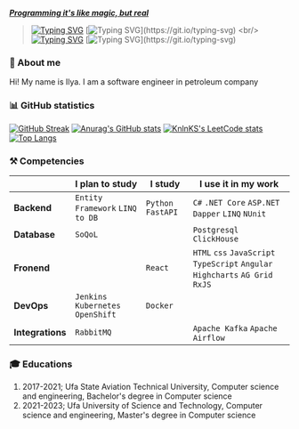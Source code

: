 <p><span style="text-decoration: underline;"><strong><em>Programming it's like magic, but real</em></strong></span></p>


> [![Typing SVG](https://readme-typing-svg.herokuapp.com?font=Fira+Code&size=14&duration=1&pause=2999&color=008000&width=210&height=20&lines=MrPelmeshik%2FC%23+%3E%3E;MrPelmeshik%2FJavaScript+%3E%3E;MrPelmeshik%2FTypeScript+%3E%3E;MrPelmeshik%2FPython+%3E%3E;MrPelmeshik%2FC%2B%2B+%3E%3E;MrPelmeshik%2FJava+%3E%3E;MrPelmeshik%2FGo+%3E%3E;MrPelmeshik%2FPHP+%3E%3E;MrPelmeshik%2FScala+%3E%3E;MrPelmeshik%2FSQL+%3E%3E;MrPelmeshik%2FPascal+%3E%3E;MrPelmeshik%2FRust+%3E%3E;MrPelmeshik%2FDelphi+%3E%3E;MrPelmeshik%2Fbash+%3E%3E;MrPelmeshik%2FRuby+%3E%3E;MrPelmeshik%2FR+%3E%3E)](https://git.io/typing-svg)
[![Typing SVG](https://readme-typing-svg.herokuapp.com?font=Fira+Code&size=14&duration=1500&pause=1500&width=435&height=20&separator=%3D&lines=System.Console.WriteLine(%22Hello%2C+World!%22);%3Dalert('Hello%2C+World!');%3Dconsole.log('Hello%2C+World!');%3Dprint(%22Hello%2C+World!%22)%3Dcout+%3C%3C+%22Hello%2C+World!%22+%3C%3C+endl;%3DSystem.out.println(%22Hello%2C+World!%22);%3Dfmt.Println(%22Hello%2C+World!%22)%3D%3C%3Fphp+echo+'%3Cp%3EHello%2C+World!%3C%2Fp%3E';+%3F%3E%3Dprintln(%22Hello%2C+World!%22)%3DSELECT+%22Hello%2C+World!%22;%3Dwriteln('Hello%2C+World!');%3Dprintln!(%22Hello%2C+World!%22);%3DShowMessage(+'Hello%2C+World!'+);+%3Decho+%22Hello%2C+World!%22%3Dputs+%22Hello%2C+World!%22%3Dprint(%22Hello%2C+World!%22))](https://git.io/typing-svg)
> <br/>
[![Typing SVG](https://readme-typing-svg.herokuapp.com?font=Fira+Code&size=14&duration=1&pause=2999&color=008000&width=210&height=20&lines=MrPelmeshik%2FC%23+%3E%3E;MrPelmeshik%2FJavaScript+%3E%3E;MrPelmeshik%2FTypeScript+%3E%3E;MrPelmeshik%2FPython+%3E%3E;MrPelmeshik%2FC%2B%2B+%3E%3E;MrPelmeshik%2FJava+%3E%3E;MrPelmeshik%2FGo+%3E%3E;MrPelmeshik%2FPHP+%3E%3E;MrPelmeshik%2FScala+%3E%3E;MrPelmeshik%2FSQL+%3E%3E;MrPelmeshik%2FPascal+%3E%3E;MrPelmeshik%2FRust+%3E%3E;MrPelmeshik%2FDelphi+%3E%3E;MrPelmeshik%2Fbash+%3E%3E;MrPelmeshik%2FRuby+%3E%3E;MrPelmeshik%2FR+%3E%3E)](https://git.io/typing-svg)
[![Typing SVG](https://readme-typing-svg.herokuapp.com?font=Fira+Code&size=14&duration=1&pause=1499&color=828282&width=210&height=20&lines=+;Hello%2C+World!)](https://git.io/typing-svg)

### 👋 About me
Hi! My name is Ilya. I am a software engineer in petroleum company

### 📊 GitHub statistics
[![GitHub Streak](https://streak-stats.demolab.com?user=MrPelmeshik&theme=light&hide_border=true&date_format=j%20M%5B%20Y%5D&mode=weekly)](https://git.io/streak-stats)
[![Anurag's GitHub stats](https://github-readme-stats.vercel.app/api?username=MrPelmeshik)](https://github.com/anuraghazra/github-readme-stats)
[![KnlnKS's LeetCode stats](https://leetcode-stats-six.vercel.app/api?username=MrPelmeshik)](https://github.com/KnlnKS/leetcode-stats)
[![Top Langs](https://github-readme-stats.vercel.app/api/top-langs/?username=MrPelmeshik&layout=compact)](https://github.com/anuraghazra/github-readme-stats)


### ⚒️ Competencies

|  | **I plan to study** | **I study** | **I use it in my work** |
|-|-|-|-|
| **Backend** | `Entity Framework`  `LINQ to DB` | `Python` `FastAPI` | `C#` `.NET Core` `ASP.NET` `Dapper` `LINQ` `NUnit`|
| **Database** | `SoQoL` |  | `Postgresql` `ClickHouse` |
| **Fronend** |  | `React` | `HTML` `css` `JavaScript` `TypeScript` `Angular` `Highcharts` `AG Grid` `RxJS` |
| **DevOps** |  `Jenkins` `Kubernetes` `OpenShift` | `Docker` |  |
| **Integrations** | `RabbitMQ` |  | `Apache Kafka` `Apache Airflow` |

### 🎓 Educations
1. 2017-2021; Ufa State Aviation Technical University, Computer science and engineering, Bachelor's degree in Computer science
1. 2021-2023; Ufa University of Science and Technology, Computer science and engineering, Master's degree in Computer science
